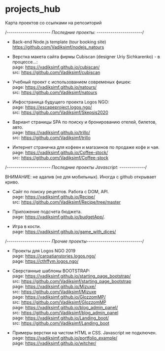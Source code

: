 # projects_hub
Карта проектов со ссылками на репозиторий

/*---------------------- Последние проекты: -----------------------*/

- Back-end Node.js template (tour booking site)<br>
https://github.com/Vadiksimf/nodejs_natours

- Верстка макета сайта фирмы Cubiscan (designer Uriy Sichkarenko) - в процессе...:<br>
page: https://vadiksimf.github.io/cubiscan/<br>
src:  https://github.com/Vadiksimf/cubiscan

- Учебный проект с использованием современых фишек:<br>
page: https://vadiksimf.github.io/natours/<br>
src:  https://github.com/Vadiksimf/natours

- Инфостраница будущего проекта Logos NGO:<br>
page: https://escapeproject.logos.ngo/<br>
src:  https://github.com/Vadiksimf/Skepsis2020

- Вариант страницы SPA по поиску и бронированию отелей, билетов, авто.<br>
page: https://vadiksimf.github.io/trillo/<br>
src: https://github.com/Vadiksimf/trillo

- Интернет страничка для кофеен и магазинов по продаже кофе и чая.<br>
page: https://vadiksimf.github.io/Coffee-stock/<br>
src:  https://github.com/Vadiksimf/Coffee-stock

/*---------------------- Последние проекты Javascript: -------------*/

ВНИМАНИЕ: не адапив (не для мобильных). Иногда с github открывает криво.

-	Сайт по поиску рецептов. Работа с DOM, API.<br>
page: https://vadiksimf.github.io/Recipe/<br>
src:  https://github.com/Vadiksimf/Recipe/tree/master

- Приложение подсчета бюджета. <br>
page: https://vadiksimf.github.io/budgetApp/.

- Игра в кости.<br>
page: https://vadiksimf.github.io/game_with_dices/


/*---------------------- Прочие проекты----------------------------*/

- Проекты для Logos NGO 2019<br>
page: https://carpatianstories.logos.ngo/<br>
page: https://cthffym.logos.ngo/

- Сверстанные шаблоны BOOTSTRAP:<br>
page: https://vadiksimf.github.io/starting_page_bootstrap/<br>
src: https://github.com/Vadiksimf/starting_page_bootstrap<br>
page: https://vadiksimf.github.io/Mizuxe/<br>
src: https://github.com/Vadiksimf/Mizuxe<br>
page: https://vadiksimf.github.io/GlozzomMP/<br>
src: https://github.com/Vadiksimf/GlozzomMP<br>
page: https://vadiksimf.github.io/blog_admin_panel/<br>
src: https://github.com/Vadiksimf/blog_admin_panel<br>
page: https://vadiksimf.github.io/Landing_boot/<br>
src: https://github.com/Vadiksimf/Landing_boot

-	Примеры верстки на чистом HTML и CSS. Javascript не подключен.<br>
page: https://vadiksimf.github.io/portfolio_example/<br>
page: https://vadiksimf.github.io/witcher/



